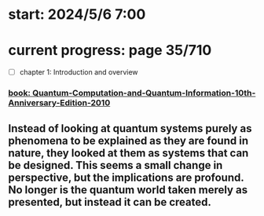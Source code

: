 # start: 2024/5/6 7:00

# current progress: page 35/710
- [ ] chapter 1: Introduction and overview

### [book: Quantum-Computation-and-Quantum-Information-10th-Anniversary-Edition-2010](https://profmcruz.files.wordpress.com/2017/08/quantum-computation-and-quantum-information-nielsen-chuang.pdf)


## Instead of looking at quantum systems purely as phenomena to be explained as they are found in nature, they looked at them as systems that can be designed. This seems a small change in perspective, but the implications are profound. No longer is the quantum world taken merely as presented, but instead it can be created.
